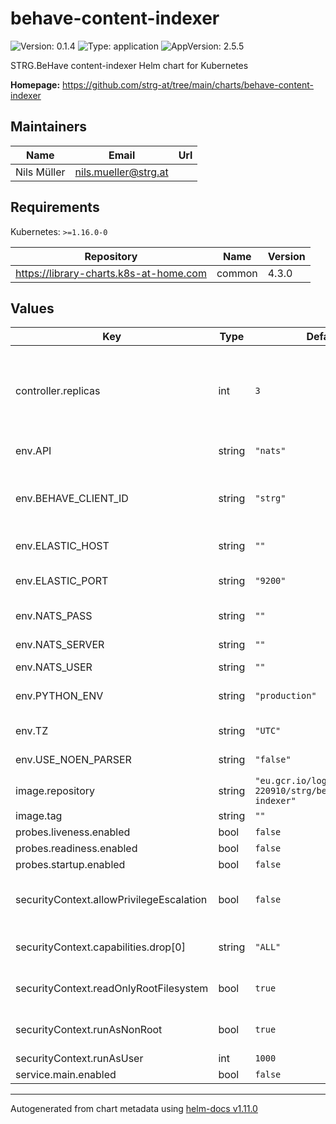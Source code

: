 # behave-content-indexer

![Version: 0.1.4](https://img.shields.io/badge/Version-0.1.4-informational?style=flat-square) ![Type: application](https://img.shields.io/badge/Type-application-informational?style=flat-square) ![AppVersion: 2.5.5](https://img.shields.io/badge/AppVersion-2.5.5-informational?style=flat-square)

STRG.BeHave content-indexer Helm chart for Kubernetes

**Homepage:** <https://github.com/strg-at/tree/main/charts/behave-content-indexer>

## Maintainers

| Name | Email | Url |
| ---- | ------ | --- |
| Nils Müller | <nils.mueller@strg.at> |  |

## Requirements

Kubernetes: `>=1.16.0-0`

| Repository | Name | Version |
|------------|------|---------|
| https://library-charts.k8s-at-home.com | common | 4.3.0 |

## Values

| Key | Type | Default | Description |
|-----|------|---------|-------------|
| controller.replicas | int | `3` | Number of desired pods. We use 3 minimum to assure no outage durring rollout/preemtible node restarts |
| env.API | string | `"nats"` | content-indexer api to use |
| env.BEHAVE_CLIENT_ID | string | `"strg"` | beHave client id used in logging reference aswel as in NATS message routing |
| env.ELASTIC_HOST | string | `""` | elasticsearch host ip or fqdn |
| env.ELASTIC_PORT | string | `"9200"` | elasticsearch port defaults to 9200 |
| env.NATS_PASS | string | `""` | the nats password |
| env.NATS_SERVER | string | `""` | the nats server address |
| env.NATS_USER | string | `""` | the nats user |
| env.PYTHON_ENV | string | `"production"` | The default python environment |
| env.TZ | string | `"UTC"` | The timezone in the container |
| env.USE_NOEN_PARSER | string | `"false"` | use the noen parser or not |
| image.repository | string | `"eu.gcr.io/logical-sled-220910/strg/behave/content-indexer"` | image repository |
| image.tag | string | `""` | image tag |
| probes.liveness.enabled | bool | `false` |  |
| probes.readiness.enabled | bool | `false` |  |
| probes.startup.enabled | bool | `false` |  |
| securityContext.allowPrivilegeEscalation | bool | `false` | do not allow privilege escalation for security reasons |
| securityContext.capabilities.drop[0] | string | `"ALL"` | drop all privileges as we dont need them |
| securityContext.readOnlyRootFilesystem | bool | `true` | set root fs to read only for security reasons |
| securityContext.runAsNonRoot | bool | `true` | do not run as root for security reasons |
| securityContext.runAsUser | int | `1000` | run as user with <id> |
| service.main.enabled | bool | `false` |  |

----------------------------------------------
Autogenerated from chart metadata using [helm-docs v1.11.0](https://github.com/norwoodj/helm-docs/releases/v1.11.0)
